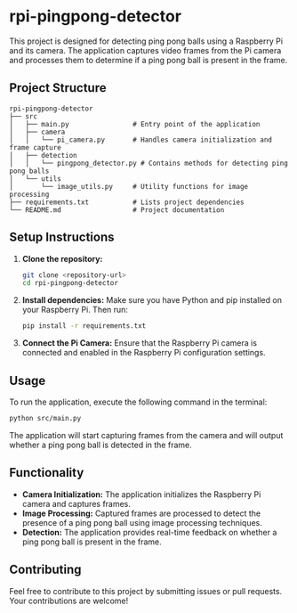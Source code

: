 # rpi-pingpong-detector

This project is designed for detecting ping pong balls using a Raspberry Pi and its camera. The application captures video frames from the Pi camera and processes them to determine if a ping pong ball is present in the frame.

## Project Structure

```
rpi-pingpong-detector
├── src
│   ├── main.py                # Entry point of the application
│   ├── camera
│   │   └── pi_camera.py       # Handles camera initialization and frame capture
│   ├── detection
│   │   └── pingpong_detector.py # Contains methods for detecting ping pong balls
│   └── utils
│       └── image_utils.py     # Utility functions for image processing
├── requirements.txt           # Lists project dependencies
└── README.md                  # Project documentation
```

## Setup Instructions

1. **Clone the repository:**
   ```bash
   git clone <repository-url>
   cd rpi-pingpong-detector
   ```

2. **Install dependencies:**
   Make sure you have Python and pip installed on your Raspberry Pi. Then run:
   ```bash
   pip install -r requirements.txt
   ```

3. **Connect the Pi Camera:**
   Ensure that the Raspberry Pi camera is connected and enabled in the Raspberry Pi configuration settings.

## Usage

To run the application, execute the following command in the terminal:
```bash
python src/main.py
```

The application will start capturing frames from the camera and will output whether a ping pong ball is detected in the frame.

## Functionality

- **Camera Initialization:** The application initializes the Raspberry Pi camera and captures frames.
- **Image Processing:** Captured frames are processed to detect the presence of a ping pong ball using image processing techniques.
- **Detection:** The application provides real-time feedback on whether a ping pong ball is present in the frame.

## Contributing

Feel free to contribute to this project by submitting issues or pull requests. Your contributions are welcome!